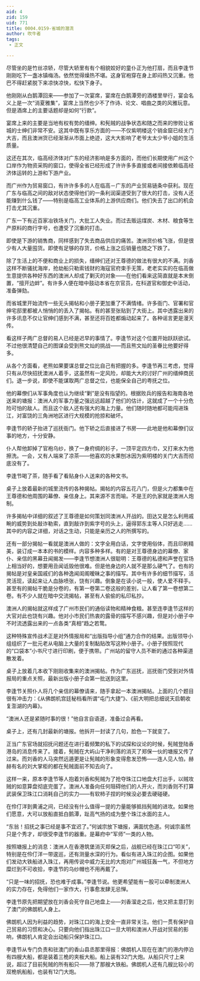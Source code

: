 ```yaml
---
aid: 4
zid: 159
uid: 771
title: 0004.0159-省城的潜流
author: 吹牛者
tags: 
 - 正文

---
```




  尽管坐的是竹丝凉轿，尽管大轿里有有个相貌姣好的童仆正为他打扇，而且李逢节刚刚吃下一盏冰镇梅汤。依然觉得燥热不堪。这身官袍穿在身上即闷热又沉重。他巴不得赶紧脱下来凉快凉快，松快下身子。

  他刚刚从白鹅潭回来——参加了一次宴席，宴席在白鹅潭旁的酒楼里举行，宴会名义上是一次“消夏雅集”，宴席上当然也少不了作诗、论文、唱曲之类的风雅玩意。但是酒席上的主要话题却是如何“行款”。

  宴席上来的主要是当地有权有势的缙绅。和髡贼的战争状态和随之而来的惨败让省城的士绅们非常不安。这其中既有享乐方面的——不仅紫明楼这个销金窟已经关门大吉，而且澳洲货已经渐渐从市面上绝迹，这大大影响了老爷太太少爷小姐的生活质量。

  这还在其次，临高经济体对广东的经济影响是多方面的，而他们长期使用广州这个口岸作为物资采购的窗口，使得全省已经形成了许许多多直接或者间接依赖临高经济体运转的上游和下游产业。

  而广州作为贸易窗口，有许许多多的人在临高－广东的产业贸易链条中获利。现在广东与临高之间的敌对状态使得他们的一条利润渠道受到了很大的打击，没有人还能赚到什么钱了——特别是临高工业体系的上游供应商们。他们失去了出口的机会打击尤其沉重。

  广东一下有近百家冶铁场关门，大批工人失业。而过去贩运煤炭、木材、粮食等生产原料的商行字号，也遭受了沉重的打击。

  即使是下游的销售商，同样感到了失去商品供应的痛苦。澳洲货价格飞涨，但是很少有人大量囤货。即使有足够的存货，价格上涨之后销量也随之下跌了。

  除了生活上的不便和商业上的损失，缙绅们还对王尊德的做法有很大的不满。刘香这样不断骚扰海岸，抢劫船只勒索钱财的海寇官府束手无策，老老实实的在临高做生意提供各种好东西的澳洲人却成了剿灭的对象——在他们看来这简直就是本末倒置，“擅开边衅”。有许多人便在暗中鼓动本省在京官员，在科道官和御史中活动，准备弹劾。

  而省城里开始流传一些无头揭帖和小册子更加重了不满情绪。许多衙门、官署和官绅宅邸里都被人悄悄的的丢入了揭帖。有的甚至张贴到了大街上。其中透露出来的许多讯息不仅让官绅们感到不满，甚至还将百姓都煽动起来了。各种谣言更是漫天传。

  看这样子两广总督的易人已经是迟早的事情了。李逢节对这个位置开始跃跃欲试。不过他很清楚自己的图谋会受到熊文灿的挑战——而且熊文灿的圣眷比他要好得多。

  从各个方面看，老熊如果要谋总督之位比自己有把握的多。李逢节再三考虑，觉得只有从尽快招抚澳洲人着手，这虽然有一定风险，却能大大的讨好广州的缙绅商民们。退一步说，即使不能谋取两广总督之位，也能保全自己的粤抚之位。

  他的幕僚们从军事角度也认为继续“剿”是没有指望的。根据败兵的报告和海南各地送来的塘报：澳洲人的军事力量之强远远超越了他们的估计，这就成了一个十分危险可怕的敌人。而且这个敌人还有强大的海上力量。他们随时随地都可能闯进珠江，对富饶的三角洲地区进行大规模的抢掠和破坏。

  李逢节的轿子抬进了巡抚衙门。他下轿之后直接进了书房——此地是他和幕僚们议事的地方，十分安静。

  仆人帮他卸掉了官袍乌纱，换了一身府绸的衫子，一顶平定四方巾，又打来水为他擦洗。一会，又有人端来了凉茶——他喜欢的水果刨冰因为紫明楼的关门大吉而彻底没有了。

  李逢节喝了茶，随手看了看贴身仆人送来的各种文书。

  桌子上放着最新的城里流传的各种揭帖。揭帖的内容五花八门，但是火力都集中在王尊德和他周围的幕僚、亲信身上。其来源不言而喻。不是王的仇家就是澳洲人炮制。

  许多揭帖中详细的叙述了王尊德是如何策划同澳洲人开战的。田达又是怎么利用戚畹的威势到处敲诈勒索，直到敲诈到紫字号的头上，逼得郭东主等人只好逃走……其中的内容之详细，对话之生动，只能是亲历之人的所撰写的。

  还有一部分揭帖一看就是澳洲人做的：文字全用白话，文字使用俗体，而且印刷精美，装订成一本本的书的模样。内容多种多样。有的是对王尊德身边的幕僚、家仆、亲信的黑幕丑闻揭发——李逢节想澳洲人很聪明：王尊德的私德和声誉在官场上相当好的，想要用丑闻诋毁他很难。但是他身边的人就不是那么硬气了。也有的揭帖是对皇亲国戚们的各种逸闻闺阁暧昧之事的描写。其中有许多的细节描写，活灵活现，读起来让人血脉喷张，饶有兴趣。倒象是在读小说一般，使人爱不释手。甚至有的揭帖干脆是分卷的，有第一卷第二卷这般的差别，让人看了第一卷想第二卷。有不少人就在暗中交流揭帖，甚至有人偷偷的私印私抄。

  澳洲人的揭帖就这样成了广州市民们的通俗读物和精神食粮。甚至连李逢节这样的大官对此也饶有兴趣。他对小市民们热衷的露骨的描写不感兴趣，但是对小册子中不时流透露出来的一点各类“真相”趋之若鹜。

  这种特殊宣传战术正是对外情报局和“出版指导小组”通力合作的结果。出版领导小组组织了一批元老从电脑上大量的复制黏贴改写这种小册子。小册子按照现代的“口袋本”小书尺寸进行印刷，便于携带。广州站的留守人员不断的通过各种渠道散发着。

  桌子上放着几本收下刚刚收集来的澳洲揭帖。作为广东巡抚，巡抚衙门受到对外情报局的重点关照，最新出版小册子会第一批送到这里。

  李逢节关照仆人将几个亲信的幕僚请来，随手拿起一本澳洲揭帖。上面的几个题目很有冲击力：《从佛朗机宫廷秘档看所谓“屯门大捷”》、《前大明把总细说天启朝收复澎湖的内幕》。

  “澳洲人还是紧随时事的很！”他自言自语道，准备过会再看。

  桌子上，还有几封最新的塘报。他拆开一封读了几句，脸色一下就变了。

  正当广东官场就招抚问题还在进行着频繁的私下的试探和议论的时候，髡贼登陆香港岛的消息传来了。接着，髡贼在大屿山干净利落的消灭了郑保一伙的塘报又传了过来。而刘香的人马突然远遁更是让髡贼的形象变得愈发恐怖——连人见人怕，赫赫有名的刘大掌柜的都在髡贼面前不知去向了。

  这样一来，原本李逢节等人抱着刘香和髡贼为了抢夺珠江口地盘大打出手，以贼攻贼的如意算盘彻底完蛋了。澳洲人准备向任何阻碍他们的人开火，而刘香则不打算武装保卫珠江口消耗自己的实力——有软柿子捏的时候没必要去硬碰硬。

  在伶仃洋到黄浦之间，已经没有什么值得一提的力量能够抵挡髡贼的进攻。如果他们愿意，大可以放船直抵白鹅潭，趾高气扬的成为整个珠江水面的主人。

  “东翁！招抚之事已经是事不宜迟了。”何诚宗放下塘报，满面忧色道。何诚宗虽然只是个秀才，却很受李逢节的器重。是幕府中“军师”一类的人物。

  按照塘报上的消息：澳洲人在香港筑堡消灭郑保之后，战舰已经在珠江口“叩关”，特别是在伶仃洋一带逡巡，还有测量水深的行为。看似有进入珠江的企图。如果他们发动大铁船进入珠江，再用传说中威力无比的大炮对广州城狂轰一气，不但地方糜烂到不可收拾，李逢节的乌纱帽也不用再戴了。

  “只是一味的招抚，恐也难于成事。”李逢节说。他更希望能有一股可以牵制澳洲人的实力存在，免得他们一家作大，行事愈发肆无忌惮。

  李逢节原先把期望放在刘香会死守自己地盘上——刘香溜走之后，他又把主意打到了澳门的佛朗机人身上。

  佛朗机人因为利益的趋势，对珠江口的海上安全一直非常关注。他们一贯有保护自己贸易的习惯和决心。只要向他们指出珠江口一旦大明和澳洲人开战对贸易的影响，佛朗机人肯定会出动船只保护珠江口。

  李逢节从专门负责和驻澳门的香山县丞那里得报：佛朗机人现在在澳门的港内停泊有四艘大船，都是装着三桅的夹板大船。船上装有32门大炮。从船只尺寸上来说，超过了目前髡贼的所有船只——除了那艘大铁船。佛朗机人还有几艘比较小的双桅帆船船，也装有12门大炮。


